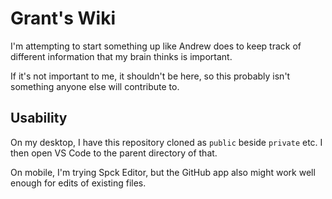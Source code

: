 # Grant's Wiki

I'm attempting to start something up like Andrew does
to keep track of different information that my brain thinks is important.

If it's not important to me, it shouldn't be here,
so this probably isn't something anyone else will contribute to.

## Usability

On my desktop, I have this repository cloned as `public` beside `private` etc.
I then open VS Code to the parent directory of that.

On mobile, I'm trying Spck Editor,
but the GitHub app also might work well enough for edits of existing files.
